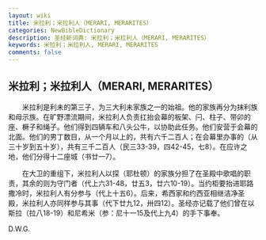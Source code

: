 ```yaml
---
layout: wiki
title: 米拉利；米拉利人（MERARI, MERARITES）
categories: NewBibleDictionary
description: 圣经新词典: 米拉利；米拉利人（MERARI, MERARITES）
keywords: 米拉利；米拉利人, MERARI, MERARITES
comments: false
---
```


## 米拉利；米拉利人（MERARI, MERARITES）

　　米拉利是利未的第三子，为三大利未家族之一的始祖。他的家族再分为抹利族和母示族。在旷野漂流期间，米拉利人负责扛抬会幕的板架、闩、柱子、带卯的座、橛子和绳子。他们得到四辆车和八头公牛，以协助此任务。他们安营于会幕的北面。他们的男丁数目，从一个月以上的，共有六千二百人；在会幕里办事的（从三十岁到五十岁），共有三千二百人（民三33-39，四42-45，七8）。在应许之地，他们分得十二座城（书廿一7）。

　　在大卫的重组下，米拉利人以探（耶杜顿）的家族分担了在圣殿中歌唱的职责，其余的则为守门者（代上六31-48，廿五3，廿六10-19）。当约柜要抬进耶路撒冷时，米拉利人有分参与（代上十五6）。后来，希西家和约西亚相继洁净圣殿，米拉利人亦同样参与其事（代下廿九12，卅四12）。圣经亦记载了他们曾在以斯拉（拉八18-19）和尼希米（参：尼十一15及代上九4）的手下事奉。

D.W.G.








